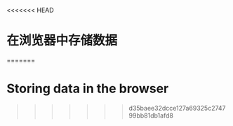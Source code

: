 
<<<<<<< HEAD
# 在浏览器中存储数据
=======
# Storing data in the browser
>>>>>>> d35baee32dcce127a69325c274799bb81db1afd8
